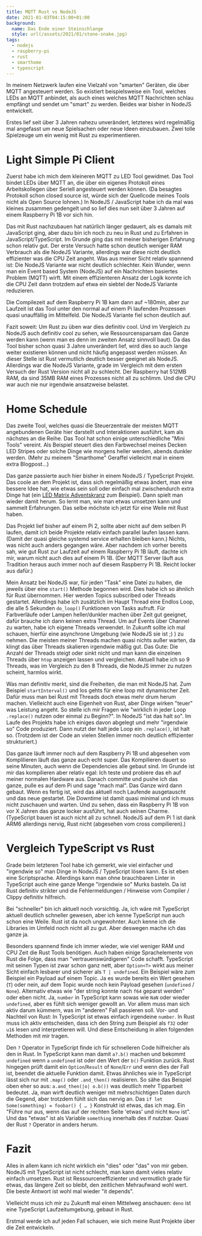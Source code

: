 ```yaml
---
title: MQTT Rust vs NodeJS
date: 2021-01-03T04:15:00+01:00
background:
  name: Das Ende einer Steinschlange
  style: url(/assets/2021/01/stone-snake.jpg)
tags:
  - nodejs
  - raspberry-pi
  - rust
  - smarthome
  - typescript
---
```

In meinem Netzwerk laufen eine Vielzahl von "smarten" Geräten, die über MQTT angesteuert werden.
So existiert beispielsweise ein Tool, welches LEDs an MQTT anbindet, als auch eines welches MQTT Nachrichten schlau empfängt und sendet um "smart" zu werden.
Beides war bisher in NodeJS entwickelt.

Erstes lief seit über 3 Jahren nahezu unverändert, letzteres wird regelmäßig mal angefasst um neue Spielsachen oder neue Ideen einzubauen.
Zwei tolle Spielzeuge um ein wenig mit Rust zu experimentieren.
<!--more-->

# Light Simple Pi Client

Zuerst habe ich mich dem kleineren MQTT zu LED Tool gewidmet.
Das Tool bindet LEDs über MQTT an, die über ein eigenes Protokoll eines Arbeitskollegen über Seriell angesteuert werden können.
(Da besagtes Protokoll schon closed source ist, würde sich der Quellcode meines Tools nicht als Open Source lohnen.)
In NodeJS / JavaScript habe ich da mal was kleines zusammen gedengelt und so lief dies nun seit über 3 Jahren auf einem Raspberry Pi 1B vor sich hin.

Das mit Rust nachzubauen hat natürlich länger gedauert, als es damals mit JavaScript ging, aber dazu bin ich noch zu neu in Rust und zu Erfahren in JavaScript/TypeScript.
Im Grunde ging das mit meiner bisherigen Erfahrung schon relativ gut.
Der erste Versuch hatte schon deutlich weniger RAM Verbrauch als die NodeJS Variante, allerdings war diese nicht deutlich effizienter was die CPU Zeit angeht.
Was aus meiner Sicht relativ spannend ist: Die NodeJS Variante war nicht deutlich schlechter.
Kein Wunder, wenn man ein Event based System (NodeJS) auf ein Nachrichten basiertes Problem (MQTT) wirft.
Mit einem effizienteren Ansatz der Logik konnte ich die CPU Zeit dann trotzdem auf etwa ein siebtel der NodeJS Variante reduzieren.

Die Compilezeit auf dem Raspberry Pi 1B kam dann auf ~180min, aber zur Laufzeit ist das Tool unter den normal auf einem Pi laufenden Prozessen quasi unauffällig im Mittelfeld.
Die NodeJS Variante fiel schon deutlich auf.

Fazit soweit:
Um Rust zu üben war dies definitiv cool.
Und im Vergleich zu NodeJS auch definitiv cool zu sehen, wie Ressourcensparsam das Ganze werden kann (wenn man es denn im zweiten Ansatz sinnvoll baut).
Da das Tool bisher schon quasi 3 Jahre unverändert lief, wird dies so auch lange weiter existieren können und nicht häufig angepasst werden müssen.
An dieser Stelle ist Rust vermutlich deutlich besser geeignet als NodeJS.
Allerdings war die NodeJS Variante, grade im Vergleich mit dem ersten Versuch der Rust Version nicht all zu schlecht.
Der Raspberry hat 512MB RAM, da sind 35MB RAM eines Prozesses nicht all zu schlimm.
Und die CPU war auch nie nur irgendwie ansatzweise belastet.


# Home Schedule

Das zweite Tool, welches quasi die Steuerzentrale der meisten MQTT angebundenen Geräte hier darstellt und Interaktionen ausführt, kam als nächstes an die Reihe.
Das Tool hat schon einige unterschiedliche "Mini Tools" vereint.
Als Beispiel steuert dies den Farbwechsel meines Decken LED Stripes oder solche Dinge wie morgens heller werden, abends dunkler werden.
(Mehr zu meinem "Smarthome" Geraffel vielleicht mal in einem extra Blogpost...)

Das ganze passierte auch hier bisher in einem NodeJS / TypeScript Projekt.
Das coole an dem Projekt ist, dass sich regelmäßig etwas ändert, man eine bessere Idee hat, wie etwas sein soll oder einfach mal zwischendurch extra Dinge hat (ein [LED Matrix Adventskranz](https://github.com/EdJoPaTo/esp-mqtt-neomatrix-advent) zum Beispiel).
Dann spielt man wieder damit herum.
So lernt man, wie man etwas umsetzen kann und sammelt Erfahrungen.
Das selbe möchste ich jetzt für eine Weile mit Rust haben.

Das Projekt lief bisher auf einem Pi 2, sollte aber nicht auf dem selben Pi laufen, damit ich beide Projekte relativ einfach parallel laufen lassen kann.
(Damit der quasi gleiche systemd service erhalten bleiben kann.)
Nichts, was nicht auch anders gegangen wäre.
Aber nachdem ich vorher bereits sah, wie gut Rust zur Laufzeit auf einem Raspberry Pi 1B läuft, dachte ich mir, warum nicht auch dies auf einem Pi 1B.
(Der MQTT Server läuft aus Tradition heraus auch immer noch auf diesem Raspberry Pi 1B. Reicht locker aus dafür.)

Mein Ansatz bei NodeJS war, für jeden "Task" eine Datei zu haben, die jeweils über eine `start()` Methode begonnen wird.
Dies habe ich so ähnlich für Rust übernommen.
Hier werden Topics subscribed oder Threads gestartet.
Allerdings habe ich zusätzlich im Haupt Thread eine Endlos Loop, die alle 5 Sekunden `do_loop()` Funktionen von Tasks aufruft.
Für Farbverläufe oder Lampen heller/dunkler machen über Zeit gut geeignet, dafür brauche ich dann keinen extra Thread.
Um auf Events über Channel zu warten, habe ich eigene Threads verwendet.
In Zukunft sollte ich mal schauen, hierfür eine asynchrone Umgebung (wie NodeJS sie ist ;) ) zu nehmen.
Die meisten meiner Threads machen quasi nichts außer warten, da klingt das über Threads skalieren irgendwie mäßig gut.
Das Gute: Die Anzahl der Threads steigt oder sinkt nicht und man kann die einzelnen Threads über `htop` anzeigen lassen und vergleichen.
Aktuell habe ich so 9 Threads, was im Vergleich zu den 8 Threads, die NodeJS immer zu nutzen scheint, harmlos wirkt.

Was man definitiv merkt, sind die Freiheiten, die man mit NodeJS hat.
Zum Beispiel `startInterval()` und los gehts für eine loop mit dynamischer Zeit.
Dafür muss man bei Rust mit Threads doch etwas mehr drum herum machen.
Vielleicht auch eine Eigenheit von Rust, aber Dinge wirken "teuer" was Leistung angeht.
So stelle ich mir Fragen wie "wirklich in jeder Loop `.replace()` nutzen oder einmal zu Beginn?".
In NodeJS "ist das halt so".
Im Laufe des Projekts habe ich einiges davon abgelegt und mehr "irgendwie so" Code produziert.
Dann nutzt der halt jede Loop ein `.replace()`, ist halt so.
(Trotzdem ist der Code an vielen Stellen immer noch deutlich effizienter strukturiert.)

Das ganze läuft immer noch auf dem Raspberry Pi 1B und abgesehen vom Komplilieren läuft das ganze auch echt super.
Das Kompilieren dauert so seine Minuten, auch wenn die Dependencies alle gebaut sind.
Im Grunde ist mir das kompilieren aber relativ egal:
Ich teste und probiere das eh auf meiner normalen Hardware aus.
Danach committe und pushe ich das ganze, pulle es auf dem Pi und sage "mach mal".
Das Ganze wird dann gebaut.
Wenn es fertig ist, wird das aktuell noch Laufende ausgetauscht und das neue gestartet.
Die Downtime ist damit quasi minimal und ich muss nicht zuschauen und warten.
Und zu sehen, dass ein Raspberry Pi 1B von vor X Jahren das ganze locker ausführt, hat auch seinen Charme.
(TypeScript bauen ist auch nicht all zu schnell. NodeJS auf dem Pi 1 ist dank ARM6 allerdings nervig, Rust nicht (abgesehen vom cross compilieren).)

# Vergleich TypeScript vs Rust

Grade beim letzteren Tool habe ich gemerkt, wie viel einfacher und "irgendwie so" man Dinge in NodeJS / TypeScript lösen kann.
Es ist eben eine Scriptsprache.
Allerdings kann man ohne brauchbaren Linter in TypeScript auch eine ganze Menge "irgendwie so" Murks basteln.
Da ist Rust definitiv strikter und die Fehlermeldungen / Hinweise vom Compiler / Clippy definitiv hilfreich.

Bei "schneller" bin ich aktuell noch vorsichtig.
Ja, ich wäre mit TypeScript aktuell deutlich schneller gewesen, aber ich kenne TypeScript nun auch schon eine Weile.
Rust ist da noch ungewohnter.
Auch kenne ich die Libraries im Umfeld noch nicht all zu gut.
Aber deswegen mache ich das ganze ja.

Besonders spannend finde ich immer wieder, wie viel weniger RAM und CPU Zeit die Rust Tools benötigen.
Auch haben einige Sprachelemente von Rust die Folge, dass man "vertrauenswürdigeren" Code schafft.
TypeScript mit seinen Typen ist zwar schon ganz nett, aber `Option<T>` wirkt aus meiner Sicht einfach lesbarer und sicherer als `T | undefined`.
Ein Beispiel wäre zum Beispiel ein Payload auf einem Topic.
Ja es wurde bereits ein Wert gesehen (`T`) oder nein, auf dem Topic wurde noch kein Payload gesehen (`undefined` / `None`).
Alternativ etwas wie "der string konnte nach `f64` geparst werden" oder eben nicht.
Ja, `number` in TypeScript kann sowas wie `NaN` oder wieder `undefined`, aber es fühlt sich weniger gewollt an.
Vor allem muss man sich aktiv darum kümmern, was im "anderen" Fall passieren soll.
Vor- und Nachteil von Rust:
In TypeScript ist etwas einfach irgendeine `number`.
In Rust muss ich aktiv entscheiden, dass ich den String zum Beispiel als `f32` oder `u16` lesen und interpretieren will.
Und diese Entscheidung in allen folgenden Methoden mit mir tragen.

Den `?` Operator in TypeScript finde ich für schnelleren Code hilfreicher als den in Rust.
In TypeScript kann man damit `a?.b()` machen und bekommt `undefined` wenn `a` `undefined` ist oder den Wert der `b()` Funktion zurück.
Rust hingegen prüft damit ein `Option`/`Result` of `None`/`Err` und wenn dies der Fall ist, beendet die aktuelle Funktion damit.
Etwas ähnliches wie in TypeScript lässt sich nur mit `.map()` oder `.and_then()` realisieren.
So sähe das Beispiel oben eher so aus: `a.and_then(|o| o.b())` was deutlich mehr Tipparbeit bedeutet.
Ja, man wirft deutlich weniger mit mehrschichtigen Daten durch die Gegend, aber trotzdem fühlt sich das nervig an.
Das `if let Some(something) = foobar() { … }` Konstrukt ist etwas, das ich mag.
Ein "Führe nur aus, wenn das auf der rechten Seite 'etwas' und nicht `None` ist".
Und das "etwas" ist als Variable `something` innerhalb des if nutzbar.
Quasi der Rust `?` Operator in anders herum.

# Fazit

Alles in allem kann ich nicht wirklich ein "dies" oder "das" von mir geben.
NodeJS mit TypeScript ist nicht schlecht, man kann damit vieles relativ einfach umsetzen.
Rust ist Ressourceneffizienter und vermutlich grade für etwas, das längere Zeit so bleibt, den zeitlichen Mehraufwand wohl wert.
Die beste Antwort ist wohl mal wieder "it depends".

Vielleicht muss ich mir zu Zukunft mal einen Mittelweg anschauen:
`deno` ist eine TypeScript Laufzeitumgebung, gebaut in Rust.

Erstmal werde ich auf jeden Fall schauen, wie sich meine Rust Projekte über die Zeit entwickeln.
